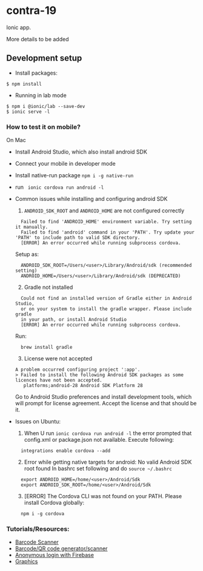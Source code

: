# contra-19

Ionic app.

More details to be added

## Development setup

- Install packages:

```
$ npm install
```

- Running in lab mode

```
$ npm i @ionic/lab --save-dev
$ ionic serve -l
```

### How to test it on mobile?

On Mac

- Install Android Studio, which also install android SDK
- Connect your mobile in developer mode
- Install native-run package `npm i -g native-run`
- run ` ionic cordova run android -l`
- Common issues while installing and configuring android SDK
  1. `ANDROID_SDK_ROOT` and `ANDROID_HOME` are not configured correctly

  ```
    Failed to find 'ANDROID_HOME' environment variable. Try setting it manually.
    Failed to find 'android' command in your 'PATH'. Try update your 'PATH' to include path to valid SDK directory.
    [ERROR] An error occurred while running subprocess cordova.
  ```
  Setup as:

  ```
    ANDROID_SDK_ROOT=/Users/<user>/Library/Android/sdk (recommended setting)
    ANDROID_HOME=/Users/<user>/Library/Android/sdk (DEPRECATED)
  ```

  2. Gradle not installed

  ```
    Could not find an installed version of Gradle either in Android Studio,
    or on your system to install the gradle wrapper. Please include gradle
    in your path, or install Android Studio
    [ERROR] An error occurred while running subprocess cordova.
  ```

  Run:

  ```
    brew install gradle
  ```

  3. License were not accepted

  ```
  A problem occurred configuring project ':app'.
  > Failed to install the following Android SDK packages as some licences have not been accepted.
     platforms;android-28 Android SDK Platform 28
  ```

  Go to Android Studio preferences and install development tools, which will prompt for license agreement. Accept the license and that should be it.

- Issues on Ubuntu:

  1. When U run `ionic cordova run android -l` the error prompted that config.xml or package.json not available. Execute following:
  ```
    integrations enable cordova --add
  ```
  2. Error while getting native targets for android: No valid Android SDK root found
  In bashrc set following and do `source ~/.bashrc`
  ```
    export ANDROID_HOME=/home/<user>/Android/Sdk
    export ANDROID_SDK_ROOT=/home/<user>/Android/Sdk
  ```
  3. [ERROR] The Cordova CLI was not found on your PATH. Please install Cordova globally:
  ```
    npm i -g cordova
  ```

### Tutorials/Resources:

- [Barcode Scanner](https://www.freakyjolly.com/ionic-barcode-qr-code-scanner-generator-tutorial/)
- [Barcode/QR code generator/scanner](https://enappd.com/blog/ionic-4-qr-code-barcode-scanning/82/)
- [Anonymous login with Firebase](https://enappd.com/blog/firebase-anonymous-login-in-ionic-4/37/)
- [Graphics](https://github.com/soroushchehresa/awesome-coronavirus)